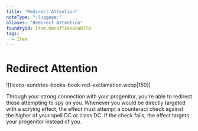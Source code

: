 ```yaml
---
title: "Redirect Attention"
noteType: ":luggage:"
aliases: "Redirect Attention"
foundryId: Item.RmcafTX4z8naRlFd
tags:
  - Item
---
```


# Redirect Attention
![[icons-sundries-books-book-red-exclamation.webp|150]]

Through your strong connection with your progenitor, you're able to redirect those attempting to spy on you. Whenever you would be directly targeted with a scrying effect, the effect must attempt a counteract check against the higher of your spell DC or class DC. If the check fails, the effect targets your progenitor instead of you.
